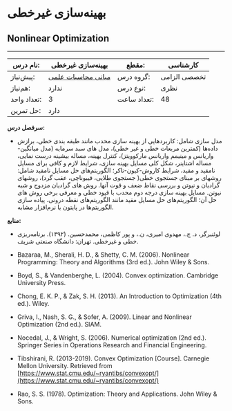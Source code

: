 # بهینه‌سازی غیرخطی
## Nonlinear Optimization
_______________________________________________________________________________
| نام درس:    | بهینه‌سازی غیرخطی                                                     | مقطع:       | کارشناسی     |
| ----------- | --------------------------------------------------------------------- | ----------- | ------------ |
| پیش‌نیاز:   | [مبانی محاسبات علمی](../mandatory/Elementary-Scientific-Computing.md) | گروه درس:   | تخصصی الزامی |
| هم‌نیاز:    | ندارد                                                                 | نوع درس:    | نظری         |
| تعداد واحد: | 3                                                                     | تعداد ساعت: | 48           |
| حل تمرین:   |  دارد                                                                 |             |              |

**سرفصل درس:**


- مدل سازی شامل: کاربردهایی از بهینه سازی محدب مانند طبقه بندی خطی، برازش داده‌ها (کمترین مربعات خطی و غیر خطی)، مدل های سبد سرمایه (مدل میانگین-واریانس و مینیمم واریانس مارکوویتز)، کنترل بهینه، مساله بیشینه درست نمایی، مساله اشتاینر، شکل کلی مسایل بهینه سازی، شرایط لازم و کافی برای مسایل نامقید و مقید، شرایط کاروش-کیون-تاکر؛ الگوریتم‌های حل مسایل نامقید شامل: روشهای بر مبنای جستجوی خطی( جستجوی طلایی، فیبوناچی، عقب گرد)، روشهای گرادیان و نیوتن و بررسی نقاط ضعف و قوت آنها. روش های گرادیان مزدوج و شبه نیوتن. مسایل بهینه سازی درجه دوم محدب با قیود خطی و معرفی برخی روش های حل آن؛ الگوریتم‌های حل مسایل مقید مانند الگوریتم‌های نقطه درونی. پیاده سازی الگوریتم‌ها  در پایتون یا نرم‌افزار مشابه.


**منابع:**

- لوئنبرگر، د. ج.، مهدوی امیری، ن.، و پور کاظمی، محمدحسین. (۱۳۹۲). برنامه‌ریزی خطی و غیرخطی. تهران: دانشگاه صنعتی شریف.

- Bazaraa, M., Sherali, H. D., & Shetty, C. M. (2006). Nonlinear Programming: Theory and Algorithms (3rd ed.). John Wiley & Sons.

- Boyd, S., & Vandenberghe, L. (2004). Convex optimization. Cambridge University Press.

- Chong, E. K. P., & Zak, S. H. (2013). An Introduction to Optimization (4th ed.). Wiley.

- Griva, I., Nash, S. G., & Sofer, A. (2009). Linear and Nonlinear Optimization (2nd ed.). SIAM.

- Nocedal, J., & Wright, S. (2006). Numerical optimization (2nd ed.). Springer Series in Operations Research and Financial Engineering.

- Tibshirani, R. (2013-2019). Convex Optimization [Course]. Carnegie Mellon University. Retrieved from [https://www.stat.cmu.edu/~ryantibs/convexopt/](https://www.stat.cmu.edu/~ryantibs/convexopt/)

- Rao, S. S. (1978). Optimization: Theory and Applications. John Wiley & Sons.
